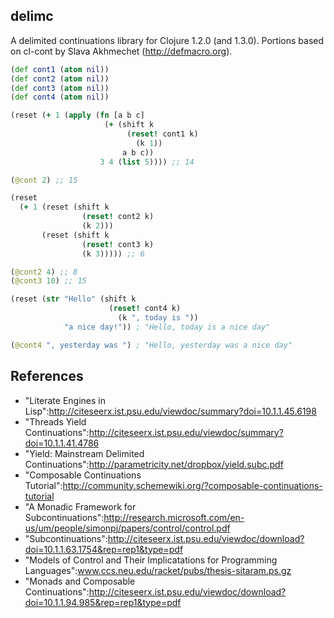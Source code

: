 delimc
----

A delimited continuations library for Clojure 1.2.0 (and 1.3.0). Portions based on cl-cont by Slava Akhmechet (http://defmacro.org).

```clj
(def cont1 (atom nil))
(def cont2 (atom nil))
(def cont3 (atom nil))
(def cont4 (atom nil))

(reset (+ 1 (apply (fn [a b c]
                     (+ (shift k
                          (reset! cont1 k)
                            (k 1))
                         a b c))
                    3 4 (list 5)))) ;; 14

(@cont 2) ;; 15

(reset
  (+ 1 (reset (shift k
                (reset! cont2 k)
                (k 2)))
       (reset (shift k
                (reset! cont3 k)
                (k 3))))) ;; 6

(@cont2 4) ;; 8
(@cont3 10) ;; 15

(reset (str "Hello" (shift k
                      (reset! cont4 k)
                        (k ", today is "))
            "a nice day!")) ; "Hello, today is a nice day"

(@cont4 ", yesterday was ") ; "Hello, yesterday was a nice day"
```

References
----

* "Literate Engines in Lisp":http://citeseerx.ist.psu.edu/viewdoc/summary?doi=10.1.1.45.6198
* "Threads Yield Continuations":http://citeseerx.ist.psu.edu/viewdoc/summary?doi=10.1.1.41.4786
* "Yield: Mainstream Delimited Continuations":http://parametricity.net/dropbox/yield.subc.pdf
* "Composable Continuations Tutorial":http://community.schemewiki.org/?composable-continuations-tutorial
* "A Monadic Framework for Subcontinuations":http://research.microsoft.com/en-us/um/people/simonpj/papers/control/control.pdf
* "Subcontinuations":http://citeseerx.ist.psu.edu/viewdoc/download?doi=10.1.1.63.1754&rep=rep1&type=pdf
* "Models of Control and Their Implicatations for Programming Languages":www.ccs.neu.edu/racket/pubs/thesis-sitaram.ps.gz
* "Monads and Composable Continuations":http://citeseerx.ist.psu.edu/viewdoc/download?doi=10.1.1.94.985&rep=rep1&type=pdf
